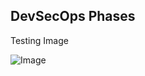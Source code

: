 ## DevSecOps Phases

Testing Image


![Image](https://kangdmi.github.io/skills-github-pages/logoDevSecOps.png)
